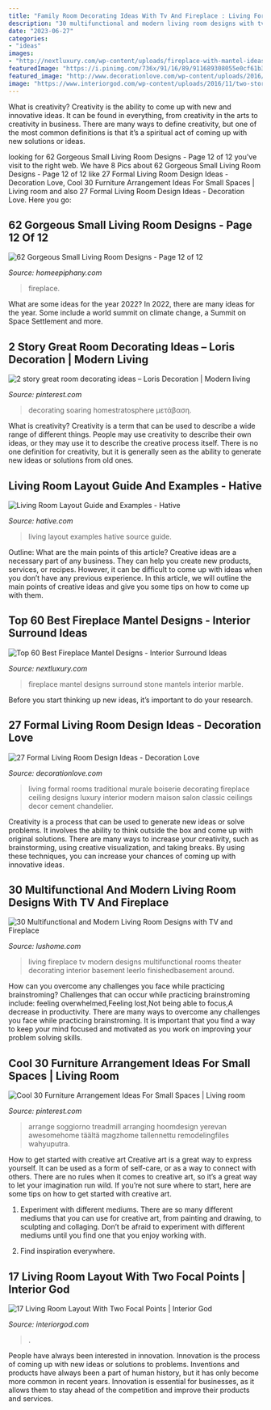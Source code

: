 ```yaml
---
title: "Family Room Decorating Ideas With Tv And Fireplace : Living Formal Rooms Traditional Murale Boiserie Decorating Fireplace Ceiling Designs Luxury Interior Modern Maison Salon Classic Ceilings Decor Cement Chandelier"
description: "30 multifunctional and modern living room designs with tv and fireplace"
date: "2023-06-27"
categories:
- "ideas"
images:
- "http://nextluxury.com/wp-content/uploads/fireplace-with-mantel-ideas.jpg"
featuredImage: "https://i.pinimg.com/736x/91/16/89/911689308055e0cf61b30a8ded0f6560.jpg"
featured_image: "http://www.decorationlove.com/wp-content/uploads/2016/09/Luxurious-Formal-Living-Room.jpg"
image: "https://www.interiorgod.com/wp-content/uploads/2016/11/two-story-living-room.jpg"
---
```



What is creativity?
Creativity is the ability to come up with new and innovative ideas. It can be found in everything, from creativity in the arts to creativity in business. There are many ways to define creativity, but one of the most common definitions is that it’s a spiritual act of coming up with new solutions or ideas.

	

		
looking for 62 Gorgeous Small Living Room Designs - Page 12 of 12 you've visit to the right web. We have 8 Pics about 62 Gorgeous Small Living Room Designs - Page 12 of 12 like 27 Formal Living Room Design Ideas - Decoration Love, Cool 30 Furniture Arrangement Ideas For Small Spaces | Living room and also 27 Formal Living Room Design Ideas - Decoration Love. Here you go:
		
    
## 62 Gorgeous Small Living Room Designs - Page 12 Of 12

<img loading=lazy src="https://homeepiphany.com/wp-content/uploads/2015/09/62-Gorgeous-Small-Living-Room-Designs-61.jpg" onerror="this.onerror=null;this.src='https://tse1.mm.bing.net/th?id=OIP.RruZvMxUtpAbzCXTP8YWrAHaHa&amp;pid=15.1';" alt="62 Gorgeous Small Living Room Designs - Page 12 of 12">

_Source: homeepiphany.com_

>fireplace. 

	

What are some ideas for the year 2022?
In 2022, there are many ideas for the year. Some include a world summit on climate change, a Summit on Space Settlement and more.

    
## 2 Story Great Room Decorating Ideas – Loris Decoration | Modern Living

<img loading=lazy src="https://i.pinimg.com/736x/44/4c/b3/444cb31415ba4a1e2a9ac148f7365b76.jpg" onerror="this.onerror=null;this.src='https://tse4.mm.bing.net/th?id=OIP.TQpPLIYUspoZEDWWshwflQHaLF&amp;pid=15.1';" alt="2 story great room decorating ideas – Loris Decoration | Modern living">

_Source: pinterest.com_

>decorating soaring homestratosphere μετάβαση. 

	

What is creativity?
Creativity is a term that can be used to describe a wide range of different things. People may use creativity to describe their own ideas, or they may use it to describe the creative process itself. There is no one definition for creativity, but it is generally seen as the ability to generate new ideas or solutions from old ones.

    
## Living Room Layout Guide And Examples - Hative

<img loading=lazy src="https://hative.com/wp-content/uploads/2016/06/living-room-layout/10-living-room-layout-ideas.jpg" onerror="this.onerror=null;this.src='https://tse3.mm.bing.net/th?id=OIP.tQKJZXSap80o4091VDCRTgHaKv&amp;pid=15.1';" alt="Living Room Layout Guide and Examples - Hative">

_Source: hative.com_

>living layout examples hative source guide. 

	

Outline: What are the main points of this article?
Creative ideas are a necessary part of any business. They can help you create new products, services, or recipes. However, it can be difficult to come up with ideas when you don’t have any previous experience. In this article, we will outline the main points of creative ideas and give you some tips on how to come up with them.

    
## Top 60 Best Fireplace Mantel Designs - Interior Surround Ideas

<img loading=lazy src="http://nextluxury.com/wp-content/uploads/fireplace-with-mantel-ideas.jpg" onerror="this.onerror=null;this.src='https://tse1.mm.bing.net/th?id=OIP.c1vba52nRvOmXMDAWUtquAHaLH&amp;pid=15.1';" alt="Top 60 Best Fireplace Mantel Designs - Interior Surround Ideas">

_Source: nextluxury.com_

>fireplace mantel designs surround stone mantels interior marble. 

	

Before you start thinking up new ideas, it’s important to do your research.

    
## 27 Formal Living Room Design Ideas - Decoration Love

<img loading=lazy src="http://www.decorationlove.com/wp-content/uploads/2016/09/Luxurious-Formal-Living-Room.jpg" onerror="this.onerror=null;this.src='https://tse4.mm.bing.net/th?id=OIP.uu1A7fL0ESvZbEpAadeSbwHaLH&amp;pid=15.1';" alt="27 Formal Living Room Design Ideas - Decoration Love">

_Source: decorationlove.com_

>living formal rooms traditional murale boiserie decorating fireplace ceiling designs luxury interior modern maison salon classic ceilings decor cement chandelier. 

	

Creativity is a process that can be used to generate new ideas or solve problems. It involves the ability to think outside the box and come up with original solutions. There are many ways to increase your creativity, such as brainstorming, using creative visualization, and taking breaks. By using these techniques, you can increase your chances of coming up with innovative ideas.

    
## 30 Multifunctional And Modern Living Room Designs With TV And Fireplace

<img loading=lazy src="http://www.lushome.com/wp-content/uploads/2014/07/modern-living-room-designs-tv-fireplace-21.jpg" onerror="this.onerror=null;this.src='https://tse1.mm.bing.net/th?id=OIP.xsLTA2NNNHQC_rRMTuEIXwHaFA&amp;pid=15.1';" alt="30 Multifunctional and Modern Living Room Designs with TV and Fireplace">

_Source: lushome.com_

>living fireplace tv modern designs multifunctional rooms theater decorating interior basement leerlo finishedbasement around. 

	

How can you overcome any challenges you face while practicing brainstroming?
Challenges that can occur while practicing brainstroming include: feeling overwhelmed,Feeling lost,Not being able to focus,A decrease in productivity. There are many ways to overcome any challenges you face while practicing brainstroming. It is important that you find a way to keep your mind focused and motivated as you work on improving your problem solving skills.

    
## Cool 30 Furniture Arrangement Ideas For Small Spaces | Living Room

<img loading=lazy src="https://i.pinimg.com/736x/91/16/89/911689308055e0cf61b30a8ded0f6560.jpg" onerror="this.onerror=null;this.src='https://tse4.mm.bing.net/th?id=OIP.1KEZRnVeqAso4XGfbNxWywHaHa&amp;pid=15.1';" alt="Cool 30 Furniture Arrangement Ideas For Small Spaces | Living room">

_Source: pinterest.com_

>arrange soggiorno treadmill arranging hoomdesign yerevan awesomehome täältä magzhome tallennettu remodelingfiles wahyuputra. 

	

How to get started with creative art
Creative art is a great way to express yourself. It can be used as a form of self-care, or as a way to connect with others. There are no rules when it comes to creative art, so it’s a great way to let your imagination run wild. If you’re not sure where to start, here are some tips on how to get started with creative art.
1. Experiment with different mediums. There are so many different mediums that you can use for creative art, from painting and drawing, to sculpting and collaging. Don’t be afraid to experiment with different mediums until you find one that you enjoy working with.

2. Find inspiration everywhere.

    
## 17 Living Room Layout With Two Focal Points | Interior God

<img loading=lazy src="https://www.interiorgod.com/wp-content/uploads/2016/11/two-story-living-room.jpg" onerror="this.onerror=null;this.src='https://tse3.mm.bing.net/th?id=OIP.pCMhfMuRRNXDapMSwxu0ZAHaJ4&amp;pid=15.1';" alt="17 Living Room Layout With Two Focal Points | Interior God">

_Source: interiorgod.com_

>. 

	

People have always been interested in innovation. Innovation is the process of coming up with new ideas or solutions to problems. Inventions and products have always been a part of human history, but it has only become more common in recent years. Innovation is essential for businesses, as it allows them to stay ahead of the competition and improve their products and services.

